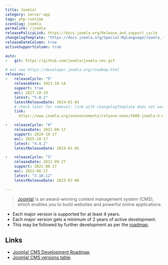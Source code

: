 ```yaml
---
title: Joomla!
category: server-app
tags: php-runtime
iconSlug: joomla
permalink: /joomla
releasePolicyLink: https://docs.joomla.org/Release_and_support_cycle
changelogTemplate: "https://docs.joomla.org/Special:MyLanguage/Joomla_{{'__LATEST__'|split:'.'|slice:0,2|join:'.'}}_version_history#Joomla___LATEST__"
releaseDateColumn: true
activeSupportColumn: true

auto:
-   git: https://github.com/joomla/joomla-cms.git

# eol see https://developer.joomla.org/roadmap.html
releases:
-   releaseCycle: "5"
    releaseDate: 2023-10-14
    support: true
    eol: 2027-10-19
    latest: "5.0.2"
    latestReleaseDate: 2024-01-03
    # check later for removal: link with changelogTemplate does not work (yet)
    link: 
      https://www.joomla.org/announcements/release-news/5900-joomla-5-0-and-joomla-4-4-are-here

-   releaseCycle: "4"
    releaseDate: 2021-08-17
    support: 2024-10-17
    eol: 2025-10-17
    latest: "4.4.2"
    latestReleaseDate: 2024-01-05

-   releaseCycle: "3"
    releaseDate: 2012-09-27
    support: 2021-08-17
    eol: 2023-08-17
    latest: "3.10.12"
    latestReleaseDate: 2023-07-08

---
```


> [Joomla!](https://www.joomla.org/) is an award-winning content management system (CMS), which
> enables you to build websites and powerful online applications.

- Each major version is supported for at least 4 years.
- Each major version gets a minimum of 2 years of active development.
- This may be followed by further development as per the [roadmap][roadmap].

## Links

- [Joomla! CMS Development Roadmap][roadmap]
- [Joomla! CMS versions table](https://docs.joomla.org/Special:MyLanguage/Joomla!_CMS_versions).

[roadmap]: https://docs.joomla.org/Special:MyLanguage/Joomla_CMS_Development_Roadmap
